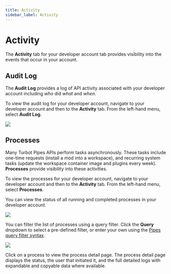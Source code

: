 ```yaml
---
title: Activity
sidebar_label: Activity
---
```


# Activity

The **Activity** tab for your developer account tab provides visibility into the events that occur in your account.  

## Audit Log

The **Audit Log** provides a log of API activity associated with your developer account including _who_ did _what_ and _when_.

To view the audit log for your developer account, navigate to your developer account and then to the **Activity** tab.  From the left-hand menu, select **Audit Log**.

![](/images/docs/pipes/developer_audit_log.png)
<br />


## Processes


Many Turbot Pipes APIs perform tasks asynchronously. These tasks include one-time requests (install a mod into a workspace), and recurring system tasks (update the workspace container image and plugins every week). **Processes** provide visibility into these activities.

To view the processes for your developer account, navigate to your developer account and then to the **Activity** tab.  From the left-hand menu, select **Processes**.

You can view the status of all running and completed processes in your developer account.


![](/images/docs/pipes/developer_process_list.png)

You can filter the list of processes using a query filter.  Click the **Query** dropdown to select a pre-defined filter, or enter your own using the [Pipes query filter syntax](/pipes/docs/reference/query-filter#syntax).


![](/images/docs/pipes/developer_process_list_filtered.png)


Click on a process to view the process detail page. The process detail page displays the status, the user that initiated it, and the full detailed logs with expandable and copyable data where available.

<!--
![](/images/docs/pipes/process_detail.png)

-->